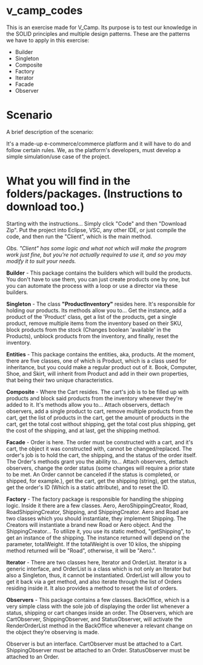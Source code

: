 # v_camp_codes

This is an exercise made for V_Camp.
Its purpose is to test our knowledge in the SOLID principles and multiple design patterns.
These are the patterns we have to apply in this exercise:
- Builder
- Singleton
- Composite
- Factory
- Iterator
- Facade
- Observer

# Scenario

A brief description of the scenario:

It's a made-up e-commerce/commerce platform and it will have to do and follow certain rules.
We, as the platform's developers, must develop a simple simulation/use case of the project.

# What you will find in the folders/packages. (Instructions to download too.)

Starting with the instructions... Simply click "Code" and then "Download Zip".
Put the project into Eclipse, VSC, any other IDE, or just compile the code, and then run the "Client", which is the main method.

_Obs. "Client" has some logic and what not which will make the program work just fine, but you're not actually required to use it, and so you may modify it to suit your needs._

**Builder** - This package contains the builders which will build the products. You don't have to use them, you can just create products one by one, but you can automate the process with a loop or use a director via these builders.

**Singleton** - The class **"ProductInventory"** resides here. It's responsible for holding our products. Its methods allow you to... Get the instance, add a product of the 'Product' class, get a list of the products, get a single product, remove multiple items from the inventory based on their SKU, block products from the stock (Changes boolean 'available' in the Products), unblock products from the inventory, and finally, reset the inventory.

**Entities** - This package contains the entities, aka, products. At the moment, there are five classes, one of which is Product, which is a class used for inheritance, but you could make a regular product out of it. Book, Computer, Shoe, and Skirt, will inherit from Product and add in their own properties, that being their two unique characteristics.

**Composite** - Where the Cart resides. The cart's job is to be filled up with products and block said products from the inventory whenever they're added to it. It's methods allow you to... Attach observers, dettach observers, add a single product to cart, remove multiple products from the cart, get the list of products in the cart, get the amount of products in the cart, get the total cost without shipping, get the total cost plus shipping, get the cost of the shipping, and at last, get the shipping method.

**Facade** - Order is here. The order must be constructed with a cart, and it's cart, the object it was constructed with, cannot be changed/replaced. The order's job is to hold the cart, the shipping, and the status of the order itself. The Order's methods grant you the ability to... Attach observers, dettach observers, change the order status (some changes will require a prior state to be met. An Order cannot be canceled if the status is completed, or shipped, for example.), get the cart, get the shipping (string), get the status, get the order's ID (Which is a static attribute), and to reset the ID.

**Factory** - The factory package is responsible for handling the shipping logic. Inside it there are a few classes.
Aero, AeroShippingCreator, Road, RoadShippingCreator, Shipping, and ShippingCreator. Aero and Road are two classes which you should instantiate, they implement Shipping. The Creators will instantiate a brand new Road or Aero object. And the ShippingCreator...
To utilize it, you use its static method, "getShipping", to get an instance of the shipping. The instance returned will depend on the parameter, totalWeight. If the totalWeight is over 10 kilos, the shipping method returned will be "Road", otherwise, it will be "Aero.".

**Iterator** - There are two classes here, Iterator and OrderList. Iterator is a generic interface, and OrderList is a class which is not only an Iterator but also a Singleton, thus, it cannot be instantiated. OrderList will allow you to get it back via a get method, and also iterate through the list of Orders residing inside it. It also provides a method to reset the list of orders.

**Observers** - This package contains a few classes. BackOffice, which is a very simple class with the sole job of displaying the order list whenever a status, shipping or cart changes inside an order. The Observers, which are CartObserver, ShippingObserver, and StatusObserver, will activate the RenderOrderList method in the BackOffice whenever a relevant change on the object they’re observing is made.

Observer is but an interface.
CartObserver must be attached to a Cart.
ShippingObserver must be attached to an Order.
StatusObserver must be attached to an Order.
